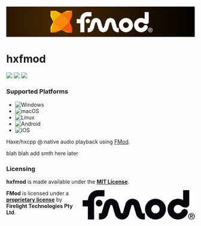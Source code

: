 ![hxfmod](./assets/hxfmod_wide.png)

# hxfmod

![](https://img.shields.io/github/repo-size/KarimAkra/hxfmod)
![](https://badgen.net/github/open-issues/KarimAkra/hxfmod)
![](https://badgen.net/badge/license/MIT/green)

### Supported Platforms

- ![Windows](https://custom-icon-badges.demolab.com/badge/Windows-0078D6?logo=windows11&logoColor=white)
- ![macOS](https://img.shields.io/badge/-macOS-000000?logo=apple&logoColor=white&style=flat)
- ![Linux](https://img.shields.io/badge/-Linux-FCC624?logo=linux&logoColor=black&style=flat)
- ![Android](https://img.shields.io/badge/-Android-3DDC84?logo=android&logoColor=white&style=flat)
- ![iOS](https://img.shields.io/badge/iOS-000000?&logo=apple&logoColor=white)

Haxe/hxcpp @:native audio playback using [FMod](https://fmod.com).

blah blah add smth here later

### Licensing

**hxfmod** is made available under the **[MIT License](./LICENSE)**.

<a style="float: right;">
    <img src="./assets/fmod.png" width="300px" align="right" />
</a>    

**FMod** is licensed under a **[proprietary license](https://www.fmod.com/legal)** by **Firelight Technologies Pty Ltd**.